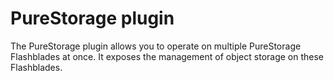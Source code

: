 # PureStorage plugin

The PureStorage plugin allows you to operate on multiple PureStorage Flashblades at once. It exposes the management of object storage on these Flashblades.